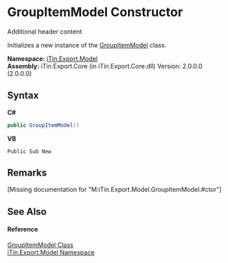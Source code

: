 # GroupItemModel Constructor 
Additional header content 

Initializes a new instance of the <a href="T_iTin_Export_Model_GroupItemModel">GroupItemModel</a> class.

**Namespace:**&nbsp;<a href="N_iTin_Export_Model">iTin.Export.Model</a><br />**Assembly:**&nbsp;iTin.Export.Core (in iTin.Export.Core.dll) Version: 2.0.0.0 (2.0.0.0)

## Syntax

**C#**<br />
``` C#
public GroupItemModel()
```

**VB**<br />
``` VB
Public Sub New
```


## Remarks
\[Missing <remarks> documentation for "M:iTin.Export.Model.GroupItemModel.#ctor"\]

## See Also


#### Reference
<a href="T_iTin_Export_Model_GroupItemModel">GroupItemModel Class</a><br /><a href="N_iTin_Export_Model">iTin.Export.Model Namespace</a><br />